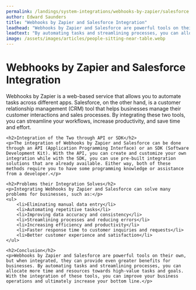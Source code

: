 ```yaml
---
permalink: /landings/system-integrations/webhooks-by-zapier/salesforce
author: Edward Saunders
title: "Webhooks by Zapier and Salesforce Integration"
leadhead: "Webhooks by Zapier and Salesforce are powerful tools on their own, but when integrated, they can provide even greater benefits for businesses"
leadtext: "By automating tasks and streamlining processes, you can allocate more time and resources towards high-value tasks and goals. With the integration of these tools, you can improve your business operations and ultimately increase your bottom line."
image: /assets/images/articles/people-sitting-near-table.webp
---
```

<div class="arttext">	<h1>Webhooks by Zapier and Salesforce Integration</h1>
	<p>Webhooks by Zapier is a web-based service that allows you to automate tasks across different apps. Salesforce, on the other hand, is a customer relationship management (CRM) tool that helps businesses manage their customer interactions and sales processes. By integrating these two tools, you can streamline your workflows, increase productivity, and save time and effort.</p>

	<h2>Integration of the Two through API or SDK</h2>
	<p>The integration of Webhooks by Zapier and Salesforce can be done through an API (Application Programming Interface) or an SDK (Software Development Kit). With the API, you can create and customize your own integration while with the SDK, you can use pre-built integration solutions that are already available. Either way, both of these methods require you to have some programming knowledge or assistance from a developer.</p>

	<h2>Problems their Integration Solves</h2>
	<p>Integrating Webhooks by Zapier and Salesforce can solve many problems for businesses, such as:</p>
	<ul>
		<li>Eliminating manual data entry</li>
		<li>Automating repetitive tasks</li>
		<li>Improving data accuracy and consistency</li>
		<li>Streamlining processes and reducing errors</li>
		<li>Increasing efficiency and productivity</li>
		<li>Faster response time to customer inquiries and requests</li>
		<li>Better customer experience and satisfaction</li>
	</ul>

	<h2>Conclusion</h2>
	<p>Webhooks by Zapier and Salesforce are powerful tools on their own, but when integrated, they can provide even greater benefits for businesses. By automating tasks and streamlining processes, you can allocate more time and resources towards high-value tasks and goals. With the integration of these tools, you can improve your business operations and ultimately increase your bottom line.</p>
</div>
